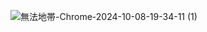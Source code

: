 ![無法地帯-Chrome-2024-10-08-19-34-11 (1)](https://github.com/user-attachments/assets/2399425d-a6fc-4283-95d0-2a6ef8bf6975)
